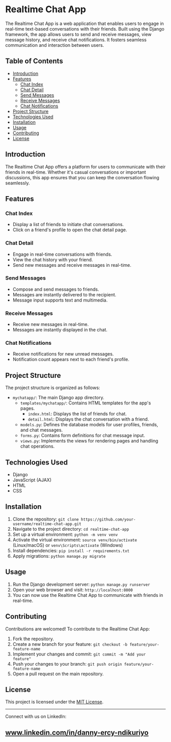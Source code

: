 # Realtime Chat App

The Realtime Chat App is a web application that enables users to engage in real-time text-based conversations with their friends. Built using the Django framework, the app allows users to send and receive messages, view message history, and receive chat notifications. It fosters seamless communication and interaction between users.

## Table of Contents

- [Introduction](#introduction)
- [Features](#features)
  - [Chat Index](#chat-index)
  - [Chat Detail](#chat-detail)
  - [Send Messages](#send-messages)
  - [Receive Messages](#receive-messages)
  - [Chat Notifications](#chat-notifications)
- [Project Structure](#project-structure)
- [Technologies Used](#technologies-used)
- [Installation](#installation)
- [Usage](#usage)
- [Contributing](#contributing)
- [License](#license)

## Introduction

The Realtime Chat App offers a platform for users to communicate with their friends in real-time. Whether it's casual conversations or important discussions, this app ensures that you can keep the conversation flowing seamlessly.

## Features

### Chat Index

- Display a list of friends to initiate chat conversations.
- Click on a friend's profile to open the chat detail page.

### Chat Detail

- Engage in real-time conversations with friends.
- View the chat history with your friend.
- Send new messages and receive messages in real-time.

### Send Messages

- Compose and send messages to friends.
- Messages are instantly delivered to the recipient.
- Message input supports text and multimedia.

### Receive Messages

- Receive new messages in real-time.
- Messages are instantly displayed in the chat.

### Chat Notifications

- Receive notifications for new unread messages.
- Notification count appears next to each friend's profile.

## Project Structure

The project structure is organized as follows:

- `mychatapp/`: The main Django app directory.
  - `templates/mychatapp/`: Contains HTML templates for the app's pages.
    - `index.html`: Displays the list of friends for chat.
    - `detail.html`: Displays the chat conversation with a friend.
  - `models.py`: Defines the database models for user profiles, friends, and chat messages.
  - `forms.py`: Contains form definitions for chat message input.
  - `views.py`: Implements the views for rendering pages and handling chat operations.
  
## Technologies Used

- Django
- JavaScript (AJAX)
- HTML
- CSS

## Installation

1. Clone the repository: `git clone https://github.com/your-username/realtime-chat-app.git`
2. Navigate to the project directory: `cd realtime-chat-app`
3. Set up a virtual environment: `python -m venv venv`
4. Activate the virtual environment: `source venv/bin/activate` (Linux/macOS) or `venv\Scripts\activate` (Windows)
5. Install dependencies: `pip install -r requirements.txt`
6. Apply migrations: `python manage.py migrate`

## Usage

1. Run the Django development server: `python manage.py runserver`
2. Open your web browser and visit: `http://localhost:8000`
3. You can now use the Realtime Chat App to communicate with friends in real-time.

## Contributing

Contributions are welcomed! To contribute to the Realtime Chat App:

1. Fork the repository.
2. Create a new branch for your feature: `git checkout -b feature/your-feature-name`
3. Implement your changes and commit: `git commit -m "Add your feature"`
4. Push your changes to your branch: `git push origin feature/your-feature-name`
5. Open a pull request on the main repository.

## License

This project is licensed under the [MIT License](LICENSE).

---

Connect with us on LinkedIn:

## www.linkedin.com/in/danny-ercy-ndikuriyo

